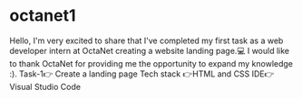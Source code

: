 # octanet1
Hello, I'm very excited to share that I've completed my first task as a web developer intern at OctaNet creating a website landing page.💻 I would like to thank OctaNet for providing me the opportunity to expand my knowledge :). Task-1👉 Create a landing page Tech stack 👉HTML and CSS IDE👉 Visual Studio Code
